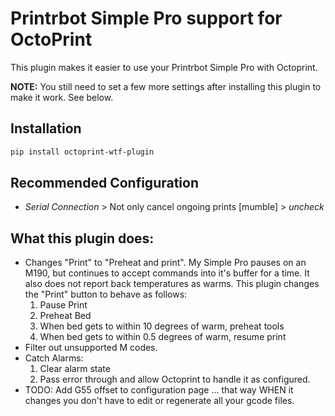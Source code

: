 # Printrbot Simple Pro support for OctoPrint

This plugin makes it easier to use your Printrbot Simple Pro with Octoprint.

**NOTE:** You still need to set a few more settings after installing
this plugin to make it work. See below.

## Installation

```bash
pip install octoprint-wtf-plugin
```

## Recommended Configuration

* _Serial Connection_ > Not only cancel ongoing prints [mumble] > _*uncheck*_

## What this plugin does:

* Changes "Print" to "Preheat and print". My Simple Pro pauses on an M190, but continues to accept commands into it's buffer for a time. It also does not report back temperatures as warms. This plugin changes the "Print" button to behave as follows:
    1. Pause Print
    1. Preheat Bed
    1. When bed gets to within 10 degrees of warm, preheat tools
    1. When bed gets to within 0.5 degrees of warm, resume print
* Filter out unsupported M codes.
* Catch Alarms:
    1. Clear alarm state
    1. Pass error through and allow Octoprint to handle it as configured.
* TODO: Add G55 offset to configuration page ... that way WHEN it changes you don't have to edit or regenerate all your gcode files.

